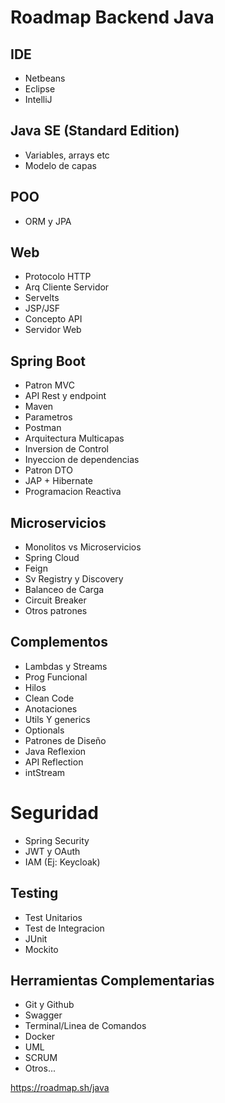 # Roadmap Backend Java

## IDE

- Netbeans
- Eclipse
- IntelliJ

## Java SE (Standard Edition)

- Variables, arrays etc
- Modelo de capas

## POO

- ORM y JPA

## Web

- Protocolo HTTP
- Arq Cliente Servidor
- Servelts
- JSP/JSF
- Concepto API
- Servidor Web

## Spring Boot

- Patron MVC
- API Rest y endpoint
- Maven
- Parametros
- Postman
- Arquitectura Multicapas
- Inversion de Control
- Inyeccion de dependencias
- Patron DTO
- JAP + Hibernate
- Programacion Reactiva

## Microservicios

- Monolitos vs Microservicios
- Spring Cloud
- Feign
- Sv Registry y Discovery
- Balanceo de Carga
- Circuit Breaker
- Otros patrones

## Complementos

- Lambdas y Streams
- Prog Funcional
- Hilos
- Clean Code
- Anotaciones
- Utils Y generics
- Optionals
- Patrones de Diseño
- Java Reflexion
- API Reflection
- intStream

# Seguridad

- Spring Security
- JWT y OAuth
- IAM (Ej: Keycloak)

## Testing

- Test Unitarios
- Test de Integracion
- JUnit
- Mockito

## Herramientas Complementarias

- Git y Github
- Swagger
- Terminal/Linea de Comandos
- Docker
- UML
- SCRUM
- Otros...

https://roadmap.sh/java
